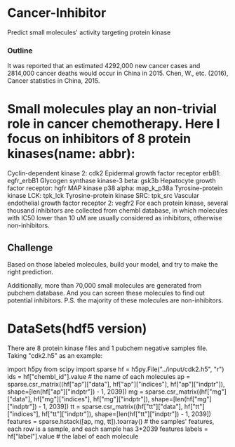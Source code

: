 # Cancer-Inhibitor
Predict small molecules' activity targeting protein kinase

### Outline

It was reported that an estimated 4292,000 new cancer cases and 2814,000 cancer deaths would occur in China in 2015. Chen, W., etc. (2016), Cancer statistics in China, 2015.

# Small molecules play an non-trivial role in cancer chemotherapy. Here I focus on inhibitors of 8 protein kinases(name: abbr):

Cyclin-dependent kinase 2: cdk2
Epidermal growth factor receptor erbB1: egfr_erbB1
Glycogen synthase kinase-3 beta: gsk3b
Hepatocyte growth factor receptor: hgfr
MAP kinase p38 alpha: map_k_p38a
Tyrosine-protein kinase LCK: tpk_lck
Tyrosine-protein kinase SRC: tpk_src
Vascular endothelial growth factor receptor 2: vegfr2
For each protein kinase, several thousand inhibitors are collected from chembl database, in which molecules with IC50 lower than 10 uM are usually considered as inhibitors, otherwise non-inhibitors.

## Challenge

Based on those labeled molecules, build your model, and try to make the right prediction.

Additionally, more than 70,000 small molecules are generated from pubchem database. And you can screen these molecules to find out potential inhibitors. P.S. the majority of these molecules are non-inhibitors.

# DataSets(hdf5 version)

There are 8 protein kinase files and 1 pubchem negative samples file. Taking "cdk2.h5" as an example:

import h5py
from scipy import sparse
hf = h5py.File("../input/cdk2.h5", "r")
ids = hf["chembl_id"].value # the name of each molecules
ap = sparse.csr_matrix((hf["ap"]["data"], hf["ap"]["indices"], hf["ap"]["indptr"]), shape=[len(hf["ap"]["indptr"]) - 1, 2039])
mg = sparse.csr_matrix((hf["mg"]["data"], hf["mg"]["indices"], hf["mg"]["indptr"]), shape=[len(hf["mg"]["indptr"]) - 1, 2039])
tt = sparse.csr_matrix((hf["tt"]["data"], hf["tt"]["indices"], hf["tt"]["indptr"]), shape=[len(hf["tt"]["indptr"]) - 1, 2039])
features = sparse.hstack([ap, mg, tt]).toarray() # the samples' features, each row is a sample, and each sample has 3*2039 features
labels = hf["label"].value # the label of each molecule
